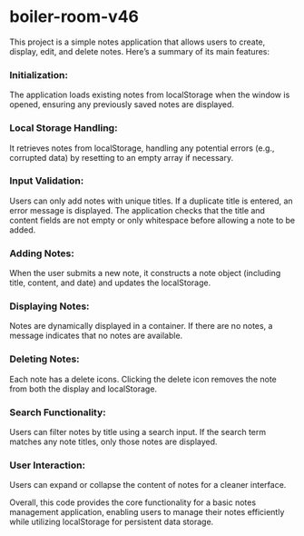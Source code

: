 # boiler-room-v46

This project is a simple notes application that allows users to create, display, edit, and delete notes. 
Here’s a summary of its main features:

<h3>Initialization:</h3> The application loads existing notes from localStorage when the window is opened, ensuring any previously saved notes are displayed.
<h3>Local Storage Handling:</h3>
It retrieves notes from localStorage, handling any potential errors (e.g., corrupted data) by resetting to an empty array if necessary.
<h3>Input Validation:</h3>
Users can only add notes with unique titles. If a duplicate title is entered, an error message is displayed.
The application checks that the title and content fields are not empty or only whitespace before allowing a note to be added.
<h3>Adding Notes:</h3>
When the user submits a new note, it constructs a note object (including title, content, and date) and updates the localStorage.
<h3>Displaying Notes:</h3>
Notes are dynamically displayed in a container. If there are no notes, a message indicates that no notes are available.
<h3>Deleting Notes:</h3>
Each note has a delete icons. Clicking the delete icon removes the note from both the display and localStorage.
<h3>Search Functionality:</h3>
Users can filter notes by title using a search input. If the search term matches any note titles, only those notes are displayed.
<h3>User Interaction:</h3>
Users can expand or collapse the content of notes for a cleaner interface.

Overall, this code provides the core functionality for a basic notes management application, enabling users to manage their notes efficiently while utilizing localStorage for persistent data storage.
 
